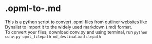 # .opml-to-.md
This is a python script to convert .opml files from outliner websites like Dynalist to import it to the widely used markdown (.md) format.\
To convert your files, download conv.py and using terminal, run `python conv.py opml_filepath md_destinationfilepath`

